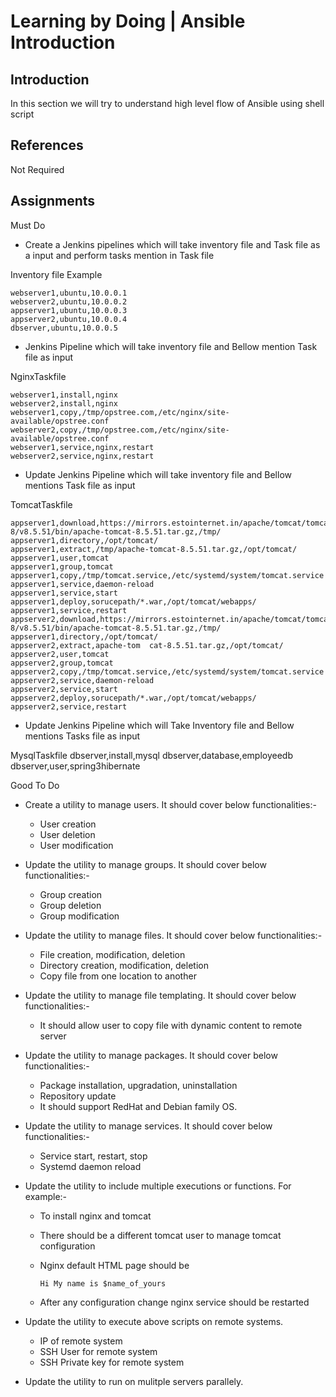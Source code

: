 # Learning by Doing | Ansible Introduction

## Introduction
In this section we will try to understand high level flow of Ansible using shell script

## References
Not Required

## Assignments

Must Do
- Create a Jenkins pipelines which will take inventory file and Task file as a input and perform tasks mention in Task file

Inventory file Example
```
webserver1,ubuntu,10.0.0.1
webserver2,ubuntu,10.0.0.2
appserver1,ubuntu,10.0.0.3
appserver2,ubuntu,10.0.0.4
dbserver,ubuntu,10.0.0.5
```

- Jenkins Pipeline which will take inventory file and Bellow mention Task file as input

NginxTaskfile
```
webserver1,install,nginx
webserver2,install,nginx
webserver1,copy,/tmp/opstree.com,/etc/nginx/site-available/opstree.conf
webserver2,copy,/tmp/opstree.com,/etc/nginx/site-available/opstree.conf
webserver1,service,nginx,restart
webserver2,service,nginx,restart
```

- Update Jenkins Pipeline which will take inventory file and Bellow mentions Task file as input

TomcatTaskfile
```
appserver1,download,https://mirrors.estointernet.in/apache/tomcat/tomcat-8/v8.5.51/bin/apache-tomcat-8.5.51.tar.gz,/tmp/
appserver1,directory,/opt/tomcat/
appserver1,extract,/tmp/apache-tomcat-8.5.51.tar.gz,/opt/tomcat/
appserver1,user,tomcat
appserver1,group,tomcat
appserver1,copy,/tmp/tomcat.service,/etc/systemd/system/tomcat.service
appserver1,service,daemon-reload
appserver1,service,start
appserver1,deploy,sorucepath/*.war,/opt/tomcat/webapps/
appserver1,service,restart
appserver2,download,https://mirrors.estointernet.in/apache/tomcat/tomcat-8/v8.5.51/bin/apache-tomcat-8.5.51.tar.gz,/tmp/
appserver1,directory,/opt/tomcat/
appserver2,extract,apache-tom  cat-8.5.51.tar.gz,/opt/tomcat/
appserver2,user,tomcat
appserver2,group,tomcat
appserver2,copy,/tmp/tomcat.service,/etc/systemd/system/tomcat.service
appserver2,service,daemon-reload
appserver2,service,start
appserver2,deploy,sorucepath/*.war,/opt/tomcat/webapps/
appserver2,service,restart
```

- Update Jenkins Pipeline which will Take Inventory file and Bellow mentions Tasks file as input

MysqlTaskfile
dbserver,install,mysql
dbserver,database,employeedb
dbserver,user,spring3hibernate

Good To Do

- Create a utility to manage users. It should cover below functionalities:-
    - User creation
    - User deletion
    - User modification


- Update the utility to manage groups. It should cover below functionalities:-
    - Group creation
    - Group deletion
    - Group modification


- Update the utility to manage files. It should cover below functionalities:-
    - File creation, modification, deletion
    - Directory creation, modification, deletion
    - Copy file from one location to another


- Update the utility to manage file templating. It should cover below functionalities:-
    - It should allow user to copy file with dynamic content to remote server


- Update the utility to manage packages. It should cover below functionalities:-
    - Package installation, upgradation, uninstallation
    - Repository update
    - It should support RedHat and Debian family OS.


- Update the utility to manage services. It should cover below functionalities:-
    - Service start, restart, stop
    - Systemd daemon reload


- Update the utility to include multiple executions or functions. For example:-
    - To install nginx and tomcat
    - There should be a different tomcat user to manage tomcat configuration
    - Nginx default HTML page should be

        ```Hi My name is $name_of_yours```
    - After any configuration change nginx service should be restarted


- Update the utility to execute above scripts on remote systems.
    - IP of remote system
    - SSH User for remote system
    - SSH Private key for remote system


- Update the utility to run on mulitple servers parallely.
    